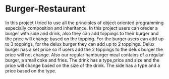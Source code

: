 # Burger-Restaurant
In this project I tried to use all the principles of object oriented programming especially composition and inheritance.
In this project users can oreder a burger with side and drink, also they can add toppings to their burger and the price will change based on the topping.
For the burger users can add up to 3 toppings, for the delux burger they can add up to 2 toppings. Delux burger has a set price so if users add the 2 toppings
to the delux burger the price will not change. Also our regular hamburger meal contains of a regular burger, a small coke and fries.
The drink has a type,price and size and the price will change based on the size of the drink.
The side has a type and a price based on the type.
